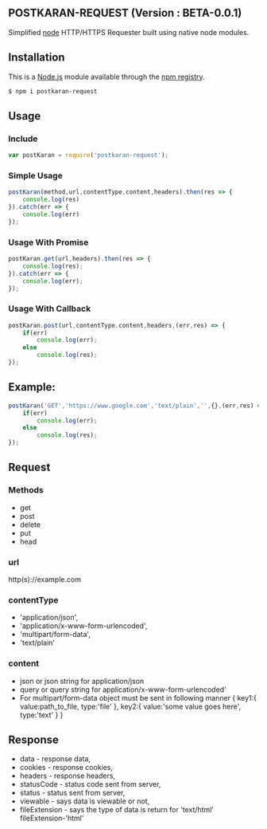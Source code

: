 ## POSTKARAN-REQUEST (Version : BETA-0.0.1)

Simplified [node](http://nodejs.org) HTTP/HTTPS Requester built using native node modules.

## Installation 

This is a [Node.js](https://nodejs.org/en/) module available through the
[npm registry](https://www.npmjs.com/).

```bash
$ npm i postkaran-request
```

## Usage

### Include

```js
var postKaran = require('postkaran-request');
```
### Simple Usage

```js
postKaran(method,url,contentType,content,headers).then(res => {
    console.log(res)
}).catch(err => {
    console.log(err)
});
```

### Usage With Promise

```js
postKaran.get(url,headers).then(res => {
    console.log(res);
}).catch(err => {
    console.log(err);
});
```

### Usage With Callback

```js
postKaran.post(url,contentType,content,headers,(err,res) => {
    if(err)
        console.log(err);
    else
        console.log(res);
});
```

## Example:

```js
postKaran('GET','https://www.google.com','text/plain','',{},(err,res) => {
    if(err)
        console.log(err);
    else
        console.log(res);
});
```

## Request

### Methods

- get
- post
- delete
- put
- head

### url 

http(s)://example.com

### contentType

- 'application/json',
- 'application/x-www-form-urlencoded',
- 'multipart/form-data',
- 'text/plain'

### content
- json or json string for application/json
- query or query string for application/x-www-form-urlencoded'
- For multipart/form-data object must be sent in following manner
    {
        key1:{
            value:path_to_file,
            type:'file'
        },
        key2:{
            value:'some value goes here',
            type:'text'
        }
    }


## Response
- data - response data,
- cookies - response cookies,
- headers - response headers,
- statusCode - status code sent from server,
- status - status sent from server,
- viewable - says data is viewable or not,
- fileExtension - says the type of data is return for 'text/html' fileExtension-'html'

